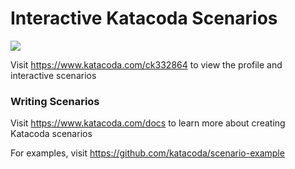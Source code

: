 # Interactive Katacoda Scenarios

[![](http://shields.katacoda.com/katacoda/ck332864/count.svg)](https://www.katacoda.com/ck332864 "Get your profile on Katacoda.com")

Visit https://www.katacoda.com/ck332864 to view the profile and interactive scenarios

### Writing Scenarios
Visit https://www.katacoda.com/docs to learn more about creating Katacoda scenarios

For examples, visit https://github.com/katacoda/scenario-example
